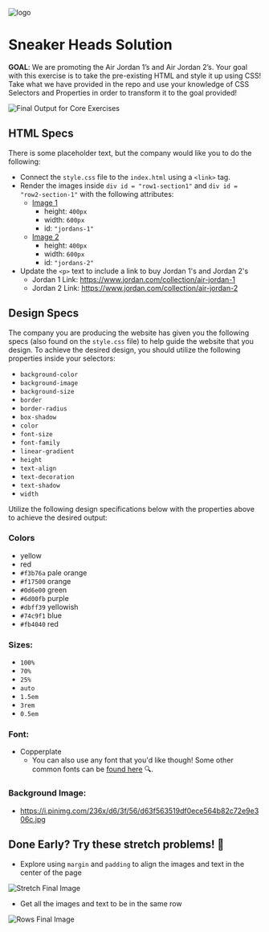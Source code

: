 ![logo](https://user-images.githubusercontent.com/44912347/202250287-a5d277c0-62fe-4180-9aa2-ed699404c771.jpg)

# Sneaker Heads Solution

**GOAL**: We are promoting the Air Jordan 1’s and Air Jordan 2’s. Your goal with this exercise is to take the pre-existing HTML and style it up using CSS! Take what we have provided in the repo and use your knowledge of CSS Selectors and Properties in order to transform it to the goal provided!

![Final Output for Core Exercises](./CoreFinalImage.png)

## HTML Specs

There is some placeholder text, but the company would like you to do the following:

-   Connect the `style.css` file to the `index.html` using a `<link>` tag.
-   Render the images inside `div id = "row1-section1"` and `div id = "row2-section-1"` with the following attributes:
    -   [Image 1](https://ftw.usatoday.com/wp-content/uploads/sites/90/2021/03/Screen-Shot-2021-03-06-at-11.04.45-AM.png?w=1000&h=600&crop=1)
        -   height: `400px`
        -   width: `600px`
        -   id: `"jordans-1"`
    -   [Image 2](https://cdn.flightclub.com/TEMPLATE/011923/1.jpg)
        -   height: `400px`
        -   width: `600px`
        -   id: `"jordans-2"`
-   Update the `<p>` text to include a link to buy Jordan 1's and Jordan 2's
    -   Jordan 1 Link: https://www.jordan.com/collection/air-jordan-1
    -   Jordan 2 Link: https://www.jordan.com/collection/air-jordan-2

## Design Specs

The company you are producing the website has given you the following specs (also found on the `style.css` file) to help guide the website that you design. To achieve the desired design, you should utilize the following properties inside your selectors:

-   `background-color`
-   `background-image`
-   `background-size`
-   `border`
-   `border-radius`
-   `box-shadow`
-   `color`
-   `font-size`
-   `font-family`
-   `linear-gradient`
-   `height`
-   `text-align`
-   `text-decoration`
-   `text-shadow`
-   `width`

Utilize the following design specifications below with the properties above to achieve the desired output:

### Colors

-   yellow
-   red
-   `#f3b76a` pale orange
-   `#f17500` orange
-   `#0d6e00` green
-   `#6d00fb` purple
-   `#dbff39` yellowish
-   `#74c9f1` blue
-   `#fb4040` red

### Sizes:

-   `100%`
-   `70%`
-   `25%`
-   `auto`
-   `1.5em`
-   `3rem`
-   `0.5em`

### Font:

-   Copperplate
    -   You can also use any font that you'd like though! Some other common fonts can be [found here](https://www.w3schools.com/css/css_font.asp) 🔍.

### Background Image:

-   https://i.pinimg.com/236x/d6/3f/56/d63f563519df0ece564b82c72e9e306c.jpg

## Done Early? Try these stretch problems! 🚀

-   Explore using `margin` and `padding` to align the images and text in the center of the page

![Stretch Final Image](/StretchImage.png)

-   Get all the images and text to be in the same row

![Rows Final Image](/Rows.png)
